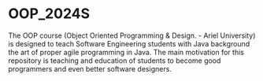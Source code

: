 # OOP_2024S


The OOP course (Object Oriented Programming & Design. - Ariel University) is designed to teach Software Engineering students with Java background the art of proper agile programming in Java. The main motivation for this repository is teaching and education of students to become good programmers and even better software designers.